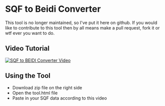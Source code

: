 # SQF to Beidi Converter

This tool is no longer maintained, so I've put it here on github.  If you would like to contribute to this tool then by all means make a pull request, fork it or wtf ever you want to do.

## Video Tutorial
[![SQF to BEIDI Converter Video](http://img.youtube.com/vi/peP6CjC2Iok/0.jpg)](http://www.youtube.com/watch?v=peP6CjC2Iok)

## Using the Tool
* Download zip file on the right side
* Open the tool.html file
* Paste in your SQF data according to this video 